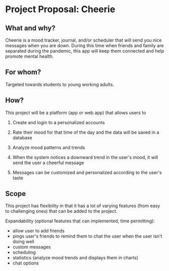 # Project Proposal: Cheerie

## What and why?
Cheerie is a mood tracker, journal, and/or scheduler that will send you nice messages when you are down. During this time when friends and family are separated during the pandemic, this app will keep them connected and help promote mental health.

## For whom? 
Targeted towards students to young working adults. 

## How?
This project will be a platform (app or web app) that allows users to 
1. Create and login to a personalized accounts 

2. Rate their mood for that time of the day and the data will be saved in a database 

3. Analyze mood patterns and trends

4. When the system notices a downward trend in the user's mood, it will send the user a cheerful message 

5. Messages can be customized and personalized according to the user's taste

## Scope
This project has flexibility in that it has a lot of varying features (from easy to challenging ones) that can be added to the project. 

Expandability (optional features that can implemented, time permitting): 
* allow user to add friends
* pings user's friends to remind them to chat the user when the user isn't doing well
* custom messages
* scheduling
* statistics (analyze mood trends and displays them in charts)
* chat options
